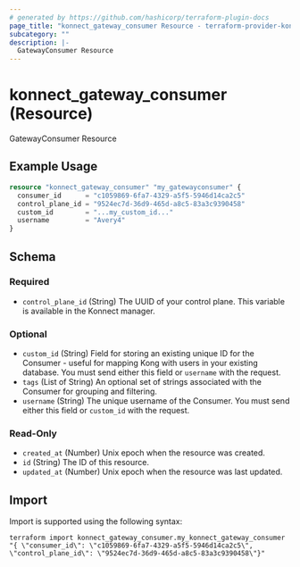 ```yaml
---
# generated by https://github.com/hashicorp/terraform-plugin-docs
page_title: "konnect_gateway_consumer Resource - terraform-provider-konnect"
subcategory: ""
description: |-
  GatewayConsumer Resource
---
```


# konnect_gateway_consumer (Resource)

GatewayConsumer Resource

## Example Usage

```terraform
resource "konnect_gateway_consumer" "my_gatewayconsumer" {
  consumer_id      = "c1059869-6fa7-4329-a5f5-5946d14ca2c5"
  control_plane_id = "9524ec7d-36d9-465d-a8c5-83a3c9390458"
  custom_id        = "...my_custom_id..."
  username         = "Avery4"
}
```

<!-- schema generated by tfplugindocs -->
## Schema

### Required

- `control_plane_id` (String) The UUID of your control plane. This variable is available in the Konnect manager.

### Optional

- `custom_id` (String) Field for storing an existing unique ID for the Consumer - useful for mapping Kong with users in your existing database. You must send either this field or `username` with the request.
- `tags` (List of String) An optional set of strings associated with the Consumer for grouping and filtering.
- `username` (String) The unique username of the Consumer. You must send either this field or `custom_id` with the request.

### Read-Only

- `created_at` (Number) Unix epoch when the resource was created.
- `id` (String) The ID of this resource.
- `updated_at` (Number) Unix epoch when the resource was last updated.

## Import

Import is supported using the following syntax:

```shell
terraform import konnect_gateway_consumer.my_konnect_gateway_consumer "{ \"consumer_id\": \"c1059869-6fa7-4329-a5f5-5946d14ca2c5\",  \"control_plane_id\": \"9524ec7d-36d9-465d-a8c5-83a3c9390458\"}"
```
